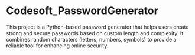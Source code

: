 # Codesoft_PasswordGenerator
This project is a Python-based password generator that helps users create strong and secure passwords based on custom length and complexity. It combines random characters (letters, numbers, symbols) to provide a reliable tool for enhancing online security.
